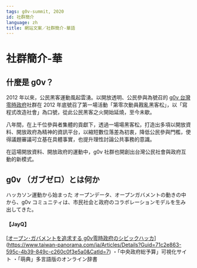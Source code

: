 ```yaml
---
tags: g0v-summit, 2020
id: 社群簡介
language: zh
title: 網站文案／社群簡介-華語
---
```

# 社群簡介-華

## 什麼是 g0v？
2012 年以來，公民黑客運動風起雲湧。以開放透明、公民參與為號召的 [g0v 台灣零時政府](https://g0v.tw/zh-TW/)社群在 2012 年底號召了第一場活動「第零次動員戡亂黑客松」，以「寫程式改造社會」為口號，從此公民黑客之火開始延燒，至今未歇。

八年間，在上千位參與者集體的貢獻下，透過一場場黑客松，打造出多項以開放資料、開放政府為精神的資訊平台，以縮短數位落差為初衷，降低公民參與門檻，使得議題審議可立基在具體事實，也提升理性討論公共事務的意識。

在這場開放資料、開放政府的運動中，g0v 社群也開創出台灣公民社會與政府互動的新模式。

## g0v （ガブゼロ）とは何か
ハッカソン運動から始まった
オープンデータ、オープンガバメントの動きの中から、g0v コミュニティは、市民社会と政府のコラボレーションモデルを生み出してきた。

#### 【JayQ】

[[オープン･ガバメントを追求する g0v零時政府のシビックハッカ](https://www.taiwan-panorama.com/ja/Articles/Details?Guid=71c2e863-595c-4b39-849c-c260c0f3e5a0&CatId=7)](https://www.taiwan-panorama.com/ja/Articles/Details?Guid=71c2e863-595c-4b39-849c-c260c0f3e5a0&CatId=7)
・「中央政府総予算」可視化サイト
・「萌典」多言語版のオンライン辞書
